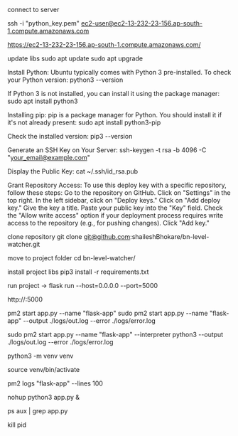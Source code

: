 connect to server

[//]: # (ssh -i ./python_key.pem ubuntu@65.2.30.207)
ssh -i "python_key.pem" ec2-user@ec2-13-232-23-156.ap-south-1.compute.amazonaws.com

https://ec2-13-232-23-156.ap-south-1.compute.amazonaws.com/

update libs
sudo apt update
sudo apt upgrade

Install Python:
Ubuntu typically comes with Python 3 pre-installed. To check your Python version:
python3 --version

If Python 3 is not installed, you can install it using the package manager:
sudo apt install python3

Installing pip:
pip is a package manager for Python. You should install it if it's not already present:
sudo apt install python3-pip

Check the installed version:
pip3 --version

[//]: # (we need to do this to link github account with server so we can clone code)

Generate an SSH Key on Your Server:
ssh-keygen -t rsa -b 4096 -C "your_email@example.com"

Display the Public Key:
cat ~/.ssh/id_rsa.pub

Grant Repository Access:
To use this deploy key with a specific repository, follow these steps:
Go to the repository on GitHub.
Click on "Settings" in the top right.
In the left sidebar, click on "Deploy keys."
Click on "Add deploy key."
Give the key a title.
Paste your public key into the "Key" field.
Check the "Allow write access" option if your deployment process requires write access to the repository (e.g., for pushing changes).
Click "Add key."

clone repository
git clone git@github.com:shaileshBhokare/bn-level-watcher.git

move to project folder
cd bn-level-watcher/

install project libs
pip3 install -r requirements.txt

run project -> 
flask run --host=0.0.0.0 --port=5000

http://<server-ip>:5000

pm2 start app.py --name "flask-app"
sudo pm2 start app.py --name "flask-app" --output ./logs/out.log --error ./logs/error.log

sudo pm2 start app.py --name "flask-app" --interpreter python3 --output ./logs/out.log --error ./logs/error.log

python3 -m venv venv

source venv/bin/activate

pm2 logs "flask-app" --lines 100

nohup python3 app.py &

ps aux | grep app.py

kill pid
